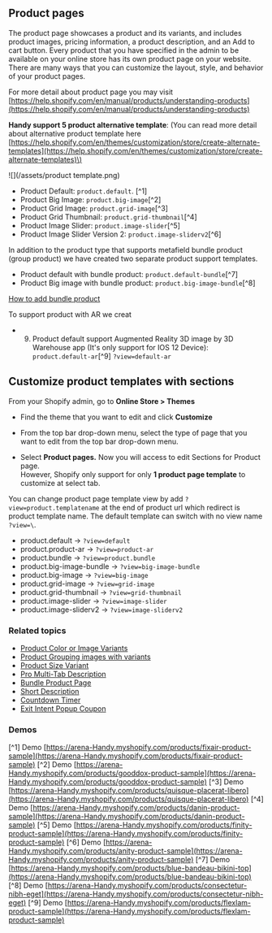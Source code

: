 ## Product pages

The product page showcases a product and its variants, and includes product images, pricing information, a product description, and an Add to cart button. Every product that you have specified in the admin to be available on your online store has its own product page on your website. There are many ways that you can customize the layout, style, and behavior of your product pages.

For more detail about product page you may visit [https://help.shopify.com/en/manual/products/understanding-products](https://help.shopify.com/en/manual/products/understanding-products)

**Handy support 5 product alternative template**: \(You can read more detail about alternative product template here [https://help.shopify.com/en/themes/customization/store/create-alternate-templates](https://help.shopify.com/en/themes/customization/store/create-alternate-templates)\)

![](/assets/product template.png)

* Product Default: `product.default`. [^1]
* Product Big Image: `product.big-image`[^2]
* Product Grid Image: `product.grid-image`[^3]
* Product Grid Thumbnail: `product.grid-thumbnail`[^4]
* Product Image Slider: `product.image-slider`[^5]
* Product Image Slider Version 2: `product.image-sliderv2`[^6]

In addition to the product type that supports metafield bundle product (group product) we have created two separate product support templates.

* Product default with bundle product: `product.default-bundle`[^7]
* Product Big image with bundle product: `product.big-image-bundle`[^8]

[How to add bundle product](/products/bundle-product-page.md)

To support product with AR we creat  
* 9. Product default support Augmented Reality 3D image by 3D Warehouse app (It's only support for IOS 12 Device\): `product.default-ar`[^9] `?view=default-ar` 




## Customize product templates with sections

From your Shopify admin, go to **Online Store &gt; Themes**

* Find the theme that you want to edit and click **Customize**

* From the top bar drop-down menu, select the type of page that you want to edit from the top bar drop-down menu.

* Select **Product pages.** Now you will access to edit Sections for Product page.  
  However, Shopify only support for only **1 product page template** to customize at select tab.

You can change product page template view by add `?view=product.templatename` at the end of product url which redirect is product template name.  The default template can switch with no view name `?view=\`.  

* product.default ->  `?view=default`
* product.product-ar -> `?view=product-ar`
* product.bundle -> `?view=product.bundle`
* product.big-image-bundle -> `?view=big-image-bundle`
* product.big-image -> `?view=big-image`
* product.grid-image -> `?view=grid-image`
* product.grid-thumbnail -> `?view=grid-thumbnail`
* product.image-slider -> `?view=image-slider`
* product.image-sliderv2 -> `?view=image-sliderv2`
 
### Related topics

* [Product Color or Image Variants](/products/product-color-variant.md)
* [Product Grouping images with variants](/products/product-grouping-images-with-variants.md)
* [Product Size Variant](/products/product-quantity-selector.md)
* [Pro Multi-Tab Description](/products/product-multi-tab-description.md)
* [Bundle Product Page](/products/bundle-product-page.md)
* [Short Description](/products/countdown-product.md)
* [Countdown Timer](/products/count-down-product.md)
* [Exit Intent Popup Coupon](/extensions/exit-intent-popup.md)

### Demos

[^1] Demo [https://arena-Handy.myshopify.com/products/fixair-product-sample](https://arena-Handy.myshopify.com/products/fixair-product-sample)
[^2] Demo [https://arena-Handy.myshopify.com/products/gooddox-product-sample](https://arena-Handy.myshopify.com/products/gooddox-product-sample)
[^3] Demo [https://arena-Handy.myshopify.com/products/quisque-placerat-libero](https://arena-Handy.myshopify.com/products/quisque-placerat-libero)
[^4] Demo [https://arena-Handy.myshopify.com/products/danin-product-sample](https://arena-Handy.myshopify.com/products/danin-product-sample)
[^5] Demo [https://arena-Handy.myshopify.com/products/finity-product-sample](https://arena-Handy.myshopify.com/products/finity-product-sample)
[^6] Demo [https://arena-Handy.myshopify.com/products/anity-product-sample](https://arena-Handy.myshopify.com/products/anity-product-sample)
[^7] Demo [https://arena-Handy.myshopify.com/products/blue-bandeau-bikini-top](https://arena-Handy.myshopify.com/products/blue-bandeau-bikini-top)
[^8] Demo [https://arena-Handy.myshopify.com/products/consectetur-nibh-eget](https://arena-Handy.myshopify.com/products/consectetur-nibh-eget)
[^9] Demo [https://arena-Handy.myshopify.com/products/flexlam-product-sample](https://arena-Handy.myshopify.com/products/flexlam-product-sample)






















